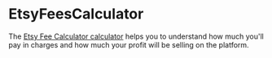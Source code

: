 # EtsyFeesCalculator 
The [Etsy Fee Calculator calculator](https://randomness.app/etsy-fee-calculator/) helps you to understand how much you'll pay in charges and how much your profit will be selling on the platform.
